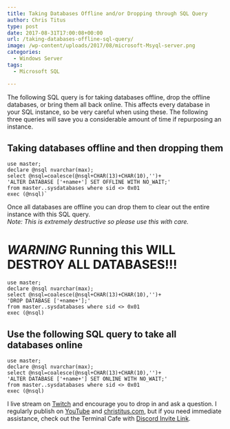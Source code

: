 ```yaml
---
title: Taking Databases Offline and/or Dropping through SQL Query
author: Chris Titus
type: post
date: 2017-08-31T17:00:08+00:00
url: /taking-databases-offline-sql-query/
image: /wp-content/uploads/2017/08/microsoft-Msyql-server.png
categories:
  - Windows Server
tags:
  - Microsoft SQL

---
```

The following SQL query is for taking databases offline, drop the offline databases, or bring them all back online. This affects every database in your SQL instance, so be very careful when using these. The following three queries will save you a considerable amount of time if repurposing an instance.<!--more-->

## Taking databases offline and then dropping them

```
use master;
declare @nsql nvarchar(max);
select @nsql=coalesce(@nsql+CHAR(13)+CHAR(10),'')+
'ALTER DATABASE ['+name+'] SET OFFLINE WITH NO_WAIT;'
from master..sysdatabases where sid <> 0x01
exec (@nsql)`
```
Once all databases are offline you can drop them to clear out the entire instance with this SQL query.  
_Note: This is extremely destructive so please use this with care._
# *WARNING* Running this WILL DESTROY ALL DATABASES!!!
```
use master;
declare @nsql nvarchar(max);
select @nsql=coalesce(@nsql+CHAR(13)+CHAR(10),'')+
'DROP DATABASE ['+name+'];'
from master..sysdatabases where sid <> 0x01
exec (@nsql)
```

## Use the following SQL query to take all databases online

```
use master;
declare @nsql nvarchar(max);
select @nsql=coalesce(@nsql+CHAR(13)+CHAR(10),'')+
'ALTER DATABASE ['+name+'] SET ONLINE WITH NO_WAIT;'
from master..sysdatabases where sid <> 0x01
exec (@nsql)
```

I live stream on [Twitch][1] and encourage you to drop in and ask a question. I regularly publish on [YouTube][2] and [christitus.com][3], but if you need immediate assistance, check out the Terminal Cafe with [Discord Invite Link][4].

 [1]: https://twitch.tv/christitustech
 [2]: https://www.youtube.com/c/ChrisTitusTech
 [3]: https://christitus.com/
 [4]: https://christitus.com/discord
